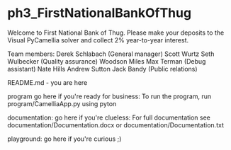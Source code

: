 # ph3_FirstNationalBankOfThug
Welcome to First National Bank of Thug. Please make your deposits to the Visual PyCamellia solver and collect 2% year-to-year interest.

Team members:
Derek Schlabach (General manager)
Scott Wurtz
Seth Wulbecker (Quality assurance)
Woodson Miles
Max Terman (Debug assistant)
Nate Hills
Andrew Sutton
Jack Bandy (Public relations)


README.md - you are here

program       go here if you're ready for business:
	      To run the program, run program/CamelliaApp.py using pyton

documentation:	  go here if you're clueless:
		  For full documentation see documentation/Documentation.docx or
		         documentation/Documentation.txt

playground:	    go here if you're curious ;)

